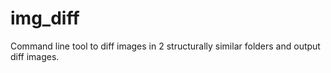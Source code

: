 # img_diff
Command line tool to diff images in 2 structurally similar folders and output diff images.
